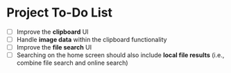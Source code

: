 # Project To-Do List

* [ ] Improve the **clipboard** UI 
* [ ] Handle **image data** within the clipboard functionality
* [ ] Improve the **file search** UI
* [ ] Searching on the home screen should also include **local file results** (i.e., combine file search and online search)